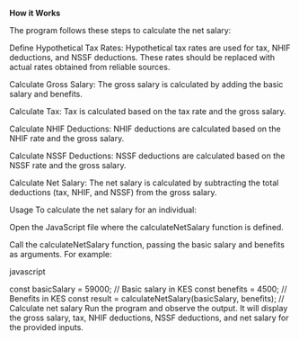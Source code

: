 **How it Works**

The program follows these steps to calculate the net salary:

Define Hypothetical Tax Rates:
Hypothetical tax rates are used for tax, NHIF deductions, and NSSF deductions. These rates should be replaced with actual rates obtained from reliable sources.

Calculate Gross Salary:
The gross salary is calculated by adding the basic salary and benefits.

Calculate Tax:
Tax is calculated based on the tax rate and the gross salary.

Calculate NHIF Deductions:
NHIF deductions are calculated based on the NHIF rate and the gross salary.

Calculate NSSF Deductions:
NSSF deductions are calculated based on the NSSF rate and the gross salary.

Calculate Net Salary:
The net salary is calculated by subtracting the total deductions (tax, NHIF, and NSSF) from the gross salary.

Usage
To calculate the net salary for an individual:

Open the JavaScript file where the calculateNetSalary function is defined.

Call the calculateNetSalary function, passing the basic salary and benefits as arguments. For example:

javascript

const basicSalary = 59000; // Basic salary in KES
const benefits = 4500; // Benefits in KES
const result = calculateNetSalary(basicSalary, benefits); // Calculate net salary
Run the program and observe the output. It will display the gross salary, tax, NHIF deductions, NSSF deductions, and net salary for the provided inputs.

